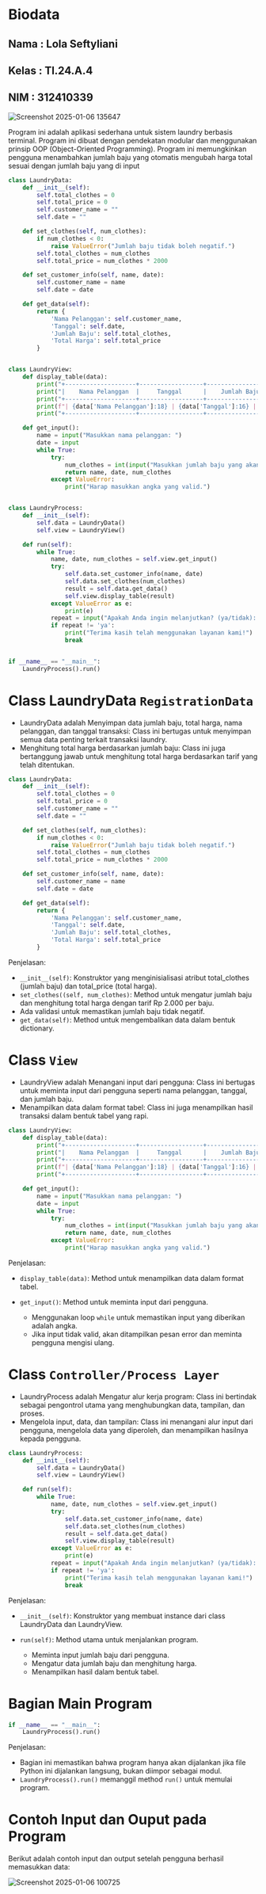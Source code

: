 # Biodata 

## Nama : Lola Seftyliani
## Kelas : TI.24.A.4
## NIM : 312410339

![Screenshot 2025-01-06 135647](https://github.com/user-attachments/assets/e3b5a3e9-75ba-4812-bab2-8284ebbbb8cd)

Program ini adalah aplikasi sederhana untuk sistem laundry  berbasis terminal. Program ini dibuat dengan pendekatan modular dan menggunakan prinsip OOP (Object-Oriented Programming). Program ini memungkinkan pengguna menambahkan jumlah baju yang otomatis mengubah harga total sesuai dengan jumlah baju yang di input

```python
class LaundryData:
    def __init__(self):
        self.total_clothes = 0
        self.total_price = 0
        self.customer_name = ""
        self.date = ""

    def set_clothes(self, num_clothes):
        if num_clothes < 0:
            raise ValueError("Jumlah baju tidak boleh negatif.")
        self.total_clothes = num_clothes
        self.total_price = num_clothes * 2000

    def set_customer_info(self, name, date):
        self.customer_name = name
        self.date = date

    def get_data(self):
        return {
            'Nama Pelanggan': self.customer_name,
            'Tanggal': self.date,
            'Jumlah Baju': self.total_clothes,
            'Total Harga': self.total_price
        }


class LaundryView:
    def display_table(data):
        print("+--------------------+------------------+----------------+-------------+")
        print("|    Nama Pelanggan  |     Tanggal      |    Jumlah Baju | Total Harga |")
        print("+--------------------+------------------+----------------+-------------+")
        print(f"| {data['Nama Pelanggan']:18} | {data['Tanggal']:16} | {data['Jumlah Baju']:14} | Rp {data['Total Harga']:8} |")
        print("+--------------------+------------------+----------------+-------------+")

    def get_input():
        name = input("Masukkan nama pelanggan: ")
        date = input
        while True:
            try:
                num_clothes = int(input("Masukkan jumlah baju yang akan dicuci: "))
                return name, date, num_clothes
            except ValueError:
                print("Harap masukkan angka yang valid.")


class LaundryProcess:
    def __init__(self):
        self.data = LaundryData()
        self.view = LaundryView()

    def run(self):
        while True:
            name, date, num_clothes = self.view.get_input()
            try:
                self.data.set_customer_info(name, date)
                self.data.set_clothes(num_clothes)
                result = self.data.get_data()
                self.view.display_table(result)
            except ValueError as e:
                print(e)
            repeat = input("Apakah Anda ingin melanjutkan? (ya/tidak): ").lower()
            if repeat != 'ya':
                print("Terima kasih telah menggunakan layanan kami!")
                break


if __name__ == "__main__":
    LaundryProcess().run()
```

# Class LaundryData `RegistrationData`
- LaundryData adalah Menyimpan data jumlah baju, total harga, nama pelanggan, dan tanggal transaksi: Class ini bertugas untuk menyimpan semua data penting terkait transaksi laundry.
- Menghitung total harga berdasarkan jumlah baju: Class ini juga bertanggung jawab untuk menghitung total harga berdasarkan tarif yang telah ditentukan.

```python
class LaundryData:
    def __init__(self):
        self.total_clothes = 0
        self.total_price = 0
        self.customer_name = ""
        self.date = ""

    def set_clothes(self, num_clothes):
        if num_clothes < 0:
            raise ValueError("Jumlah baju tidak boleh negatif.")
        self.total_clothes = num_clothes
        self.total_price = num_clothes * 2000

    def set_customer_info(self, name, date):
        self.customer_name = name
        self.date = date

    def get_data(self):
        return {
            'Nama Pelanggan': self.customer_name,
            'Tanggal': self.date,
            'Jumlah Baju': self.total_clothes,
            'Total Harga': self.total_price
        }
```
Penjelasan:
- `__init__(self)`: Konstruktor yang menginisialisasi atribut total_clothes (jumlah baju) dan total_price (total harga).
- `set_clothes((self, num_clothes)`: Method untuk mengatur jumlah baju dan menghitung total harga dengan tarif Rp 2.000 per baju.
- Ada validasi untuk memastikan jumlah baju tidak negatif.
- `get_data(self)`: Method untuk mengembalikan data dalam bentuk dictionary.

# Class `View`
- LaundryView adalah Menangani input dari pengguna: Class ini bertugas untuk meminta input dari pengguna seperti nama pelanggan, tanggal, dan jumlah baju.
- Menampilkan data dalam format tabel: Class ini juga menampilkan hasil transaksi dalam bentuk tabel yang rapi.

```python
class LaundryView:
    def display_table(data):
        print("+--------------------+------------------+----------------+-------------+")
        print("|    Nama Pelanggan  |     Tanggal      |    Jumlah Baju | Total Harga |")
        print("+--------------------+------------------+----------------+-------------+")
        print(f"| {data['Nama Pelanggan']:18} | {data['Tanggal']:16} | {data['Jumlah Baju']:14} | Rp {data['Total Harga']:8} |")
        print("+--------------------+------------------+----------------+-------------+")

    def get_input():
        name = input("Masukkan nama pelanggan: ")
        date = input
        while True:
            try:
                num_clothes = int(input("Masukkan jumlah baju yang akan dicuci: "))
                return name, date, num_clothes
            except ValueError:
                print("Harap masukkan angka yang valid.")
```
Penjelasan:
- `display_table(data)`: Method untuk menampilkan data dalam format tabel.
- `get_input()`: Method untuk meminta input dari pengguna.

  - Menggunakan loop `while` untuk memastikan input yang diberikan adalah angka.
  - Jika input tidak valid, akan ditampilkan pesan error dan meminta pengguna mengisi ulang.
 
# Class `Controller/Process Layer`
- LaundryProcess adalah Mengatur alur kerja program: Class ini bertindak sebagai pengontrol utama yang menghubungkan data, tampilan, dan proses.
- Mengelola input, data, dan tampilan: Class ini menangani alur input dari pengguna, mengelola data yang diperoleh, dan menampilkan hasilnya kepada pengguna.

```python
class LaundryProcess:
    def __init__(self):
        self.data = LaundryData()
        self.view = LaundryView()

    def run(self):
        while True:
            name, date, num_clothes = self.view.get_input()
            try:
                self.data.set_customer_info(name, date)
                self.data.set_clothes(num_clothes)
                result = self.data.get_data()
                self.view.display_table(result)
            except ValueError as e:
                print(e)
            repeat = input("Apakah Anda ingin melanjutkan? (ya/tidak): ").lower()
            if repeat != 'ya':
                print("Terima kasih telah menggunakan layanan kami!")
                break
```

Penjelasan: 
- `__init__(self)`: Konstruktor yang membuat instance dari class LaundryData dan LaundryView.
- `run(self)`: Method utama untuk menjalankan program.

  - Meminta input jumlah baju dari pengguna.
  - Mengatur data jumlah baju dan menghitung harga.
  - Menampilkan hasil dalam bentuk tabel.

# Bagian Main Program

```python
if __name__ == "__main__":
    LaundryProcess().run()
```

Penjelasan: 
- Bagian ini memastikan bahwa program hanya akan dijalankan jika file Python ini dijalankan langsung, bukan diimpor sebagai modul.
- `LaundryProcess().run()` memanggil method `run()` untuk memulai program.

# Contoh Input dan Ouput pada Program
Berikut adalah contoh input dan  output setelah pengguna berhasil memasukkan data:

![Screenshot 2025-01-06 100725](https://github.com/user-attachments/assets/0e0a6ef0-4c3e-498d-905f-7b4a32185b9e)







